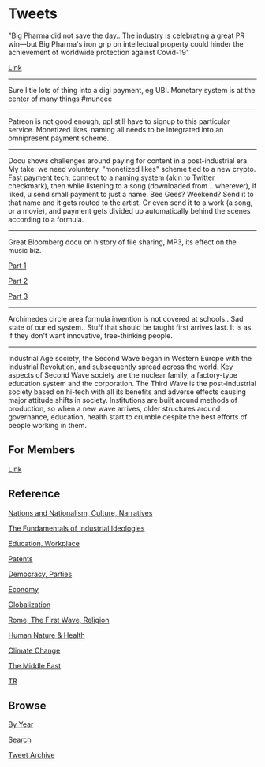 # Tweets

"Big Pharma did not save the day.. The industry is celebrating a great
PR win—but Big Pharma's iron grip on intellectual property could
hinder the achievement of worldwide protection against Covid-19"

[Link](https://www.prospectmagazine.co.uk/politics/big-pharma-covid-19-vaccine-uk-revenue-stephen-buranyi)

---

Sure I tie lots of thing into a digi payment, eg UBI. Monetary system
is at the center of many things \#muneee

---

Patreon is not good enough, ppl still have to signup to this
particular service. Monetized likes, naming all needs to be integrated
into an omnipresent payment scheme.

---

Docu shows challenges around paying for content in a post-industrial
era. My take: we need voluntery, "monetized likes" scheme tied to a
new crypto. Fast payment tech, connect to a naming system (akin to
Twitter checkmark), then while listening to a song (downloaded from
.. wherever), if liked, u send small payment to just a name. Bee Gees?
Weekend? Send it to that name and it gets routed to the artist. Or
even send it to a work (a song, or a movie), and payment gets divided
up automatically behind the scenes according to a formula.

---

Great Bloomberg docu on history of file sharing, MP3, its effect on
the music biz.

[Part 1](https://www.youtube.com/watch?v=OHVRItc38-c)

[Part 2](https://www.youtube.com/watch?v=01DOCnCA1j0)

[Part 3](https://www.youtube.com/watch?v=392B71DgBCY)

---

Archimedes circle area formula invention is not covered at
schools.. Sad state of our ed system.. Stuff that should be taught
first arrives last. It is as if they don't want innovative,
free-thinking people.

---

Industrial Age society, the Second Wave began in Western Europe with
the Industrial Revolution, and subsequently spread across the
world. Key aspects of Second Wave society are the nuclear family, a
factory-type education system and the corporation. The Third Wave is
the post-industrial society based on hi-tech with all its benefits and
adverse effects causing major attitude shifts in society. Institutions
are built around methods of production, so when a new wave arrives,
older structures around governance, education, health start to crumble
despite the best efforts of people working in them.

## For Members

[Link](https://thirdwave-members.herokuapp.com)

## Reference

[Nations and Nationalism, Culture, Narratives](/2013/02/nations-and-nationalism.md)

[The Fundamentals of Industrial Ideologies](/2011/04/fundamentals-of-industrial-ideologies.md)

[Education, Workplace](2017/09/education-workplace.md)

[Patents](/2018/09/patents.md)

[Democracy, Parties](/2016/11/democracy.md)

[Economy](/2018/05/economy.md)

[Globalization](/2018/09/globalization.md)

[Rome, The First Wave, Religion](/2017/12/rome.md)

[Human Nature & Health](/2020/07/human-nature.md)

[Climate Change](/2018/12/climate.md)

[The Middle East](/2019/07/middleeast.md)

[TR](../tr)

## Browse

[By Year](years.md)

[Search](search.html)

[Tweet Archive](/tweets/README.md)


